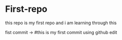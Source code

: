 # First-repo
this repo is my first repo and i am learning through this
<br>

fist commit -> #this is my first commit using github edit 
